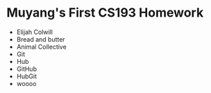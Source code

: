 # Muyang's First CS193 Homework

- Elijah Colwill
- Bread and butter
- Animal Collective
- Git
- Hub
- GitHub
- HubGit
- woooo

